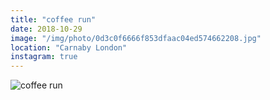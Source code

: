 ```yaml
---
title: "coffee run"
date: 2018-10-29
image: "/img/photo/0d3c0f6666f853dfaac04ed574662208.jpg"
location: "Carnaby London"
instagram: true
---
```


![coffee run](/img/photo/0d3c0f6666f853dfaac04ed574662208.jpg)
